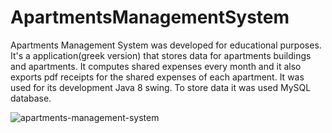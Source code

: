 # ApartmentsManagementSystem

Apartments Management System was developed for educational purposes. It's a application(greek version) that stores data for apartments buildings and apartments. It computes shared expenses every month and it also exports pdf receipts for the shared expenses of each apartment.
It was used for its development Java 8 swing. To store data it was used MySQL database.

![apartments-management-system](https://user-images.githubusercontent.com/37752740/40242347-1f392d56-5ac6-11e8-9709-aca84aba3795.gif)

